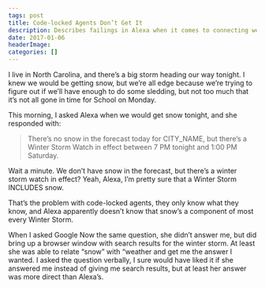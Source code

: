 ```yaml
---
tags: post
title: Code-locked Agents Don’t Get It
description: Describes failings in Alexa when it comes to connecting weather requests to the actual weather forecast.
date: 2017-01-06
headerImage: 
categories: []
---
```


I live in North Carolina, and there’s a big storm heading our way tonight. I knew we would be getting snow, but we’re all edge because we’re trying to figure out if we’ll have enough to do some sledding, but not too much that it’s not all gone in time for School on Monday.

This morning, I asked Alexa when we would get snow tonight, and she responded with:

> There’s no snow in the forecast today for CITY_NAME, but there’s a Winter Storm Watch in effect between 7 PM tonight and 1:00 PM Saturday.

Wait a minute. We don’t have snow in the forecast, but there’s a winter storm watch in effect? Yeah, Alexa, I’m pretty sure that a Winter Storm INCLUDES snow.

That’s the problem with code-locked agents, they only know what they know, and Alexa apparently doesn’t know that snow’s a component of most every Winter Storm.

When I asked Google Now the same question, she didn’t answer me, but did bring up a browser window with search results for the winter storm. At least she was able to relate “snow” with “weather and get me the answer I wanted. I asked the question verbally, I sure would have liked it if she answered me instead of giving me search results, but at least her answer was more direct than Alexa’s.